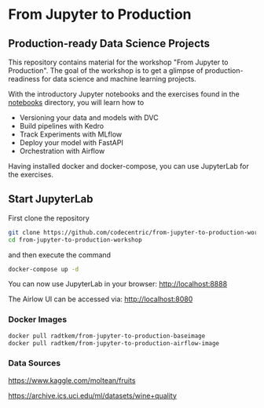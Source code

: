 # From Jupyter to Production
## Production-ready Data Science Projects

This repository contains material for the workshop "From Jupyter to Production".
The goal of the workshop is to get a glimpse of production-readiness for data science and machine learning projects.

With the introductory Jupyter notebooks and the exercises found in the [notebooks](https://github.com/codecentric/from-jupyter-to-production-workshop/tree/master/notebooks)
directory, you will learn how to

* Versioning your data and models with DVC
* Build pipelines with Kedro
* Track Experiments with MLflow
* Deploy your model with FastAPI
* Orchestration with Airflow

Having installed docker and docker-compose, you can use JupyterLab for the exercises. 
## Start JupyterLab
First clone the repository
```bash
git clone https://github.com/codecentric/from-jupyter-to-production-workshop
cd from-jupyter-to-production-workshop
```
and then execute the command
```bash
docker-compose up -d
```
You can now use JupyterLab in your browser: [http://localhost:8888](http://localhost:8888)

The Airlow UI can be accessed via: [http://localhost:8080](http://localhost:8080)

### Docker Images
```bash
docker pull radtkem/from-jupyter-to-production-baseimage
docker pull radtkem/from-jupyter-to-production-airflow-image
```

### Data Sources

https://www.kaggle.com/moltean/fruits

https://archive.ics.uci.edu/ml/datasets/wine+quality
